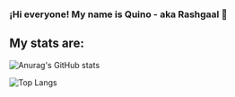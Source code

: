 ### ¡Hi everyone! My name is Quino - aka Rashgaal 👋

## My stats are:

![Anurag's GitHub stats](https://github-readme-stats.vercel.app/api?username=Rashgaal&show_icons=true&theme=tokyonight)


![Top Langs](https://github-readme-stats.vercel.app/api/top-langs/?username=Rashgaal&layout=compact&show_icons=true&theme=tokyonight)
